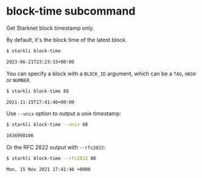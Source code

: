 # block-time subcommand

Get Starknet block timestamp only.

By default, it's the block time of the latest block.

```bash
$ starkli block-time

2023-06-21T23:23:33+00:00
```

You can specify a block with a `BLOCK_ID` argument,
which can be a `TAG`, `HASH` or `NUMBER`.

```bash
$ starkli block-time 88

2021-11-15T17:41:46+00:00
```

Use `--unix` option to output a unix timestamp:

```bash
$ starkli block-time --unix 88

1636998106
```

Or the RFC 2822 output with `--rfc2822`:

```bash
$ starkli block-time --rfc2822 88

Mon, 15 Nov 2021 17:41:46 +0000
```
